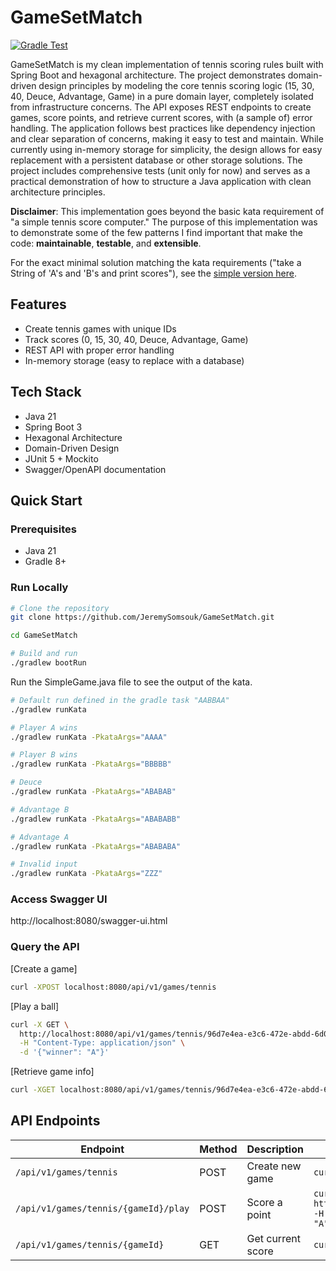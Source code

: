 # GameSetMatch
[![Gradle Test](https://github.com/JeremySomsouk/GameSetMatch/actions/workflows/gradle-test.yml/badge.svg)](https://github.com/JeremySomsouk/GameSetMatch/actions/workflows/gradle-test.yml)

GameSetMatch is my clean implementation of tennis scoring rules built with Spring Boot and hexagonal architecture. The project demonstrates domain-driven design principles by modeling the core tennis scoring logic (15, 30, 40, Deuce, Advantage, Game) in a pure domain layer, completely isolated from infrastructure concerns. The API exposes REST endpoints to create games, score points, and retrieve current scores, with (a sample of) error handling. The application follows best practices like dependency injection and clear separation of concerns, making it easy to test and maintain. While currently using in-memory storage for simplicity, the design allows for easy replacement with a persistent database or other storage solutions. The project includes comprehensive tests (unit only for now) and serves as a practical demonstration of how to structure a Java application with clean architecture principles.

**Disclaimer**: This implementation goes beyond the basic kata requirement of "a simple tennis score computer." The purpose of this implementation was to demonstrate some of the few patterns I find important that make the code: **maintainable**, **testable**, and **extensible**.

For the exact minimal solution matching the kata requirements ("take a String of 'A's and 'B's and print scores"), see the [simple version here](src/main/java/com/jsomsouk/tennis/kata/GameSetMatch/SimpleGame.java).

## Features
- Create tennis games with unique IDs
- Track scores (0, 15, 30, 40, Deuce, Advantage, Game)
- REST API with proper error handling
- In-memory storage (easy to replace with a database)

## Tech Stack
- Java 21
- Spring Boot 3
- Hexagonal Architecture
- Domain-Driven Design
- JUnit 5 + Mockito
- Swagger/OpenAPI documentation

## Quick Start
### Prerequisites
- Java 21
- Gradle 8+

### Run Locally

```bash
# Clone the repository
git clone https://github.com/JeremySomsouk/GameSetMatch.git

cd GameSetMatch

# Build and run
./gradlew bootRun
```

Run the SimpleGame.java file to see the output of the kata.
```bash
# Default run defined in the gradle task "AABBAA"
./gradlew runKata

# Player A wins
./gradlew runKata -PkataArgs="AAAA"

# Player B wins
./gradlew runKata -PkataArgs="BBBBB"

# Deuce
./gradlew runKata -PkataArgs="ABABAB"

# Advantage B
./gradlew runKata -PkataArgs="ABABABB"

# Advantage A
./gradlew runKata -PkataArgs="ABABABA"

# Invalid input
./gradlew runKata -PkataArgs="ZZZ"

```

### Access Swagger UI
http://localhost:8080/swagger-ui.html

### Query the API
[Create a game]
```bash
curl -XPOST localhost:8080/api/v1/games/tennis
```

[Play a ball] 
```bash
curl -X GET \
  http://localhost:8080/api/v1/games/tennis/96d7e4ea-e3c6-472e-abdd-6d0fff3b4ad1/play \
  -H "Content-Type: application/json" \
  -d '{"winner": "A"}'
```

[Retrieve game info]
```bash
curl -XGET localhost:8080/api/v1/games/tennis/96d7e4ea-e3c6-472e-abdd-6d0fff3b4ad1
```

## API Endpoints
   Endpoint | Method | Description | Example Request |
 |----------|--------|-------------|-----------------|
| `/api/v1/games/tennis` | POST | Create new game | ```curl -X POST http://localhost:8080/api/v1/games/tennis``` |
| `/api/v1/games/tennis/{gameId}/play` | POST | Score a point | ```curl -X POST http://localhost:8080/api/v1/games/tennis/{gameId}/play -H "Content-Type: application/json" -d '{"winner": "A"}'``` |
| `/api/v1/games/tennis/{gameId}` | GET | Get current score | ```curl http://localhost:8080/api/v1/games/tennis/{gameId}``` |

